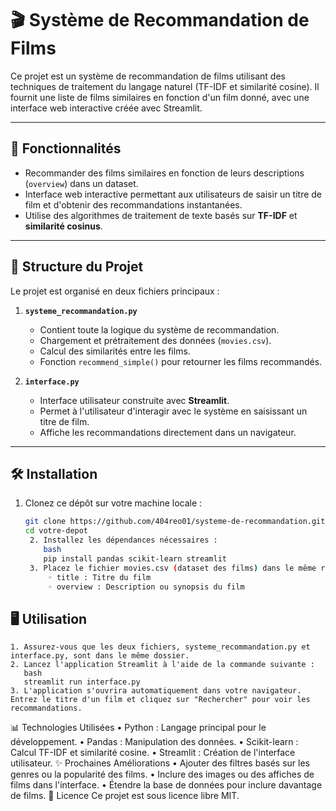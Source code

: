 # 🎬 Système de Recommandation de Films

Ce projet est un système de recommandation de films utilisant des techniques de traitement du langage naturel (TF-IDF et similarité cosine). Il fournit une liste de films similaires en fonction d'un film donné, avec une interface web interactive créée avec Streamlit.

---

## 🚀 Fonctionnalités

- Recommander des films similaires en fonction de leurs descriptions (`overview`) dans un dataset.
- Interface web interactive permettant aux utilisateurs de saisir un titre de film et d'obtenir des recommandations instantanées.
- Utilise des algorithmes de traitement de texte basés sur **TF-IDF** et **similarité cosinus**.

---

## 📂 Structure du Projet

Le projet est organisé en deux fichiers principaux :

1. **`systeme_recommandation.py`**
   - Contient toute la logique du système de recommandation.
   - Chargement et prétraitement des données (`movies.csv`).
   - Calcul des similarités entre les films.
   - Fonction `recommend_simple()` pour retourner les films recommandés.

2. **`interface.py`**
   - Interface utilisateur construite avec **Streamlit**.
   - Permet à l'utilisateur d'interagir avec le système en saisissant un titre de film.
   - Affiche les recommandations directement dans un navigateur.

---

## 🛠️ Installation

1. Clonez ce dépôt sur votre machine locale :
   ```bash
   git clone https://github.com/404reo01/systeme-de-recommandation.git
   cd votre-depot
    2. Installez les dépendances nécessaires :
       bash
       pip install pandas scikit-learn streamlit
    3. Placez le fichier movies.csv (dataset des films) dans le même répertoire que le projet. Ce fichier doit inclure les colonnes suivantes :
        ◦ title : Titre du film
        ◦ overview : Description ou synopsis du film
## 🖥️ Utilisation
    1. Assurez-vous que les deux fichiers, systeme_recommandation.py et interface.py, sont dans le même dossier.
    2. Lancez l'application Streamlit à l'aide de la commande suivante :
       bash
       streamlit run interface.py
    3. L'application s'ouvrira automatiquement dans votre navigateur. Entrez le titre d'un film et cliquez sur "Rechercher" pour voir les recommandations.
📊 Technologies Utilisées
    • Python : Langage principal pour le développement.
    • Pandas : Manipulation des données.
    • Scikit-learn : Calcul TF-IDF et similarité cosine.
    • Streamlit : Création de l'interface utilisateur.
✨ Prochaines Améliorations
    • Ajouter des filtres basés sur les genres ou la popularité des films.
    • Inclure des images ou des affiches de films dans l'interface.
    • Étendre la base de données pour inclure davantage de films.
📜 Licence
Ce projet est sous licence libre MIT.

